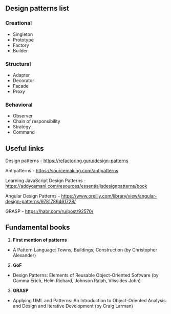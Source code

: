 ## Design patterns list

### Creational
- Singleton
- Prototype
- Factory
- Builder

### Structural
- Adapter
- Decorator
- Facade
- Proxy

### Behavioral
- Observer
- Chain of responsibility
- Strategy
- Command

## Useful links
Design patterns - https://refactoring.guru/design-patterns

Antipatterns - https://sourcemaking.com/antipatterns

Learning JavaScript Design Patterns - https://addyosmani.com/resources/essentialjsdesignpatterns/book

Angular Design Patterns - https://www.oreilly.com/library/view/angular-design-patterns/9781786461728/

GRASP - https://habr.com/ru/post/92570/

## Fundamental books
1. **First mention of patterns** 

- A Pattern Language: Towns, Buildings, Construction (by Christopher Alexander)

2. **GoF** 

- Design Patterns: Elements of Reusable Object-Oriented Software
(by Gamma Erich, Helm Richard, Johnson Ralph, Vlissides John)

3. **GRASP** 

- Applying UML and Patterns: An Introduction to Object-Oriented Analysis and Design and Iterative Development
(by Craig Larman)

